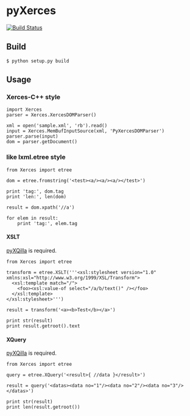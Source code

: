 # pyXerces

[![Build Status](https://travis-ci.org/mugwort-rc/pyXerces.png)](http://travis-ci.org/mugwort-rc/pyXerces)

## Build

	$ python setup.py build

## Usage

### Xerces-C++ style

	import Xerces
	parser = Xerces.XercesDOMParser()
	
	xml = open('sample.xml', 'rb').read()
	input = Xerces.MemBufInputSource(xml, 'PyXercesDOMParser')
	parser.parse(input)
	dom = parser.getDocument()

### like lxml.etree style

	from Xerces import etree

	dom = etree.fromstring('<test><a/><a/><a/></test>')

	print 'tag:', dom.tag
	print 'len:', len(dom)

	result = dom.xpath('//a')

	for elem in result:
		print 'tag:', elem.tag

#### XSLT
[pyXQilla][] is required.

	from Xerces import etree
	
	transform = etree.XSLT('''<xsl:stylesheet version="1.0" xmlns:xsl="http://www.w3.org/1999/XSL/Transform">
	  <xsl:template match="/">
	    <foo><xsl:value-of select="/a/b/text()" /></foo>
	  </xsl:template>
	</xsl:stylesheet>''')
	
	result = transform('<a><b>Test</b></a>')

	print str(result)
	print result.getroot().text

#### XQuery
[pyXQilla][] is required.

	from Xerces import etree
	
	query = etree.XQuery('<result>{ //data }</result>')
	
	result = query('<datas><data no="1"/><data no="2"/><data no="3"/></datas>')
	
	print str(result)
	print len(result.getroot())


[pyXQilla]: https://github.com/mugwort-rc/pyXQilla

